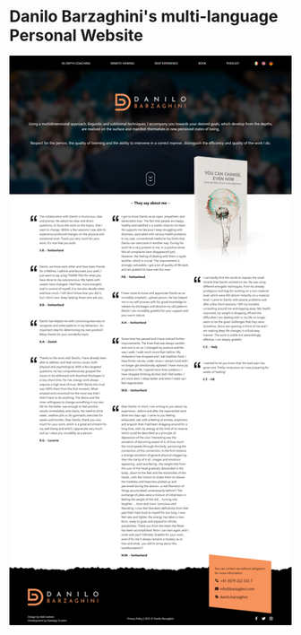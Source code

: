 # Danilo Barzaghini's multi-language Personal Website

![Danilo Barzaghini Website](https://raw.githubusercontent.com/gianluigitrontini/preview-images/main/danilo-barzaghini-screenshot.png)
